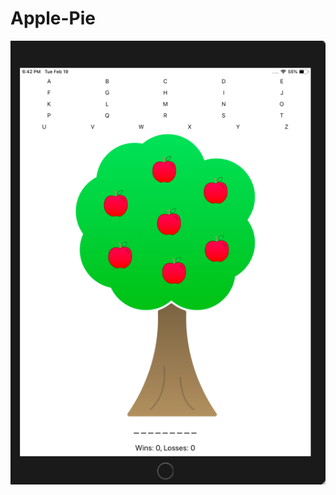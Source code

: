 # Apple-Pie
![myimage-alt-tag](https://github.com/ShaliseA/Apple-Pie/blob/master/Screen%20Shot%202019-02-19%20at%206.42.13%20PM.png)
